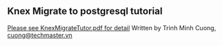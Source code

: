 ## Knex Migrate to postgresql tutorial

[Please see KnexMigrateTutor.pdf for detail](KnexMigrateTutor.pdf)
Written by Trinh Minh Cuong, cuong@techmaster.vn
